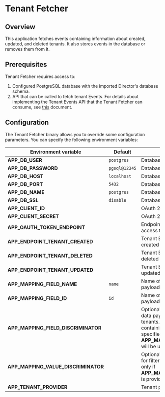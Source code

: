 # Tenant Fetcher

## Overview

This application fetches events containing information about created, updated, and deleted tenants. It also stores events in the database or removes them from it.

## Prerequisites

Tenant Fetcher requires access to:
1. Configured PostgreSQL database with the imported Director's database schema.
2. API that can be called to fetch tenant Events. For details about implementing the Tenant Events API that the Tenant Fetcher can consume, see [this](https://github.com/kyma-incubator/compass/blob/master/docs/compass/03-tenant-fetching.md) document. 

## Configuration

The Tenant Fetcher binary allows you to override some configuration parameters. You can specify the following environment variables:

| Environment variable            | Default     | Description                                                                                                                                                                             |
|---------------------------------|-------------|-----------------------------------------------------------------------------------------------------------------------------------------------------------------------------------------|
| **APP_DB_USER**                     | `postgres`    | Database username                                                                                                                                                                       |
| **APP_DB_PASSWORD**                 | `pgsql@12345` | Database password                                                                                                                                                                       |
| **APP_DB_HOST**                     | `localhost`   | Database host                                                                                                                                                                           |
| **APP_DB_PORT**                     | `5432`        | Database port                                                                                                                                                                           |
| **APP_DB_NAME**                     | `postgres`    | Database name                                                                                                                                                                           |
| **APP_DB_SSL**                      | `disable`     | Database SSL mode (`disable` or `enable`)                                                                                                                                                    |
| **APP_CLIENT_ID**                   |             | OAuth 2.0 client ID                                                                                                                                                                     |
| **APP_CLIENT_SECRET**               |             | OAuth 2.0 client secret                                                                                                                                                                 |
| **APP_OAUTH_TOKEN_ENDPOINT**        |             | Endpoint for fetching the OAuth 2.0 access token                                                                                                                                            |
| **APP_ENDPOINT_TENANT_CREATED**     |             | Tenant Events API endpoint for fetching created tenants                                                                                                                                 |
| **APP_ENDPOINT_TENANT_DELETED**     |             | Tenant Events API endpoint for fetching deleted tenants                                                                                                                                 |
| **APP_ENDPOINT_TENANT_UPDATED**     |             | Tenant Events API endpoint for fetching updated tenants                                                                                                                                 |
| **APP_MAPPING_FIELD_NAME**          | `name`        | Name of the field in the event data payload containing the tenant name                                                                                                                                      |
| **APP_MAPPING_FIELD_ID**            | `id`          | Name of the field in the event data payload containing the tenant ID                                                                                                                                        |
| **APP_MAPPING_FIELD_DISCRIMINATOR** |             | Optional name of the field in the event data payload used to filter created tenants. If provided, only events containing this field with a value specified in **APP_MAPPING_VALUE_DISCRIMINATOR** will be used. |
| **APP_MAPPING_VALUE_DISCRIMINATOR** |             | Optional value of the discriminator field for filtering created tenants. It is used only if **APP_MAPPING_FIELD_DISCRIMINATOR** is provided.                                                                                                                    |
| **APP_TENANT_PROVIDER**             |             | Tenant provider name                                                                                                                                                                    |
